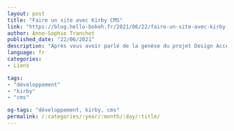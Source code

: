 ```yaml
---
layout: post
title: "Faire un site avec Kirby CMS"
link: "https://blog.hello-bokeh.fr/2021/06/22/faire-un-site-avec-kirby-cms/"
author: Anne-Sophie Tranchet
published_date: "22/06/2021"
description: "Après vous avoir parlé de la genèse du projet Design Accessible, voici plus de détails sur la partie technique."
language: fr
categories:
- Liens

tags:
- "développement"
- "kirby"
- "cms"

og-tags: "développement, kirby, cms"
permalink: /:categories/:year/:month/:day/:title/
---
```

